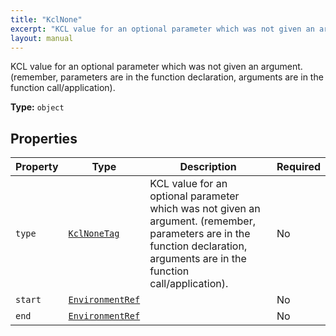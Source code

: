 ```yaml
---
title: "KclNone"
excerpt: "KCL value for an optional parameter which was not given an argument. (remember, parameters are in the function declaration, arguments are in the function call/application)."
layout: manual
---
```


KCL value for an optional parameter which was not given an argument. (remember, parameters are in the function declaration, arguments are in the function call/application).

**Type:** `object`





## Properties

| Property | Type | Description | Required |
|----------|------|-------------|----------|
| `type` |[`KclNoneTag`](/docs/kcl/types/KclNoneTag)| KCL value for an optional parameter which was not given an argument. (remember, parameters are in the function declaration, arguments are in the function call/application). | No |
| `start` |[`EnvironmentRef`](/docs/kcl/types/EnvironmentRef)|  | No |
| `end` |[`EnvironmentRef`](/docs/kcl/types/EnvironmentRef)|  | No |


